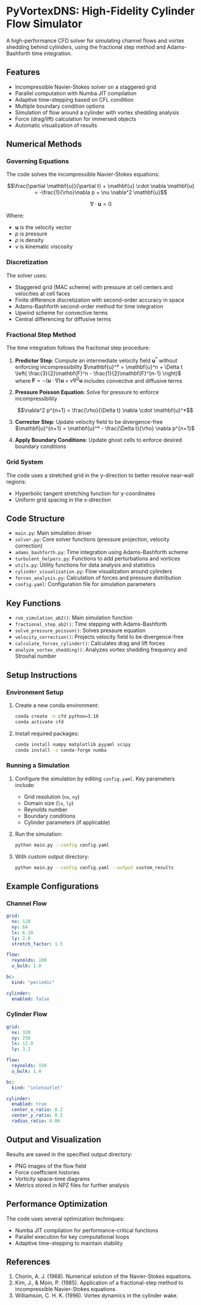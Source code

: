 # PyVortexDNS: High-Fidelity Cylinder Flow Simulator

A high-performance CFD solver for simulating channel flows and vortex shedding behind cylinders, using the fractional step method and Adams-Bashforth time integration.

## Features

- Incompressible Navier-Stokes solver on a staggered grid
- Parallel computation with Numba JIT compilation
- Adaptive time-stepping based on CFL condition
- Multiple boundary condition options
- Simulation of flow around a cylinder with vortex shedding analysis
- Force (drag/lift) calculation for immersed objects
- Automatic visualization of results

## Numerical Methods

### Governing Equations

The code solves the incompressible Navier-Stokes equations:

$$\frac{\partial \mathbf{u}}{\partial t} + \mathbf{u} \cdot \nabla \mathbf{u} = -\frac{1}{\rho}\nabla p + \nu \nabla^2 \mathbf{u}$$

$$\nabla \cdot \mathbf{u} = 0$$

Where:
- $\mathbf{u}$ is the velocity vector
- $p$ is pressure
- $\rho$ is density
- $\nu$ is kinematic viscosity

### Discretization

The solver uses:
- Staggered grid (MAC scheme) with pressure at cell centers and velocities at cell faces
- Finite difference discretization with second-order accuracy in space
- Adams-Bashforth second-order method for time integration
- Upwind scheme for convective terms
- Central differencing for diffusive terms

### Fractional Step Method

The time integration follows the fractional step procedure:

1. **Predictor Step**: Compute an intermediate velocity field $\mathbf{u}^*$ without enforcing incompressibility
   $\mathbf{u}^* = \mathbf{u}^n + \Delta t \left( \frac{3}{2}\mathbf{F}^n - \frac{1}{2}\mathbf{F}^{n-1} \right)$
   where $\mathbf{F} = -(\mathbf{u} \cdot \nabla)\mathbf{u} + \nu \nabla^2 \mathbf{u}$ includes convective and diffusive terms

2. **Pressure Poisson Equation**: Solve for pressure to enforce incompressibility
   ```math
   \nabla^2 p^{n+1} = \frac{\rho}{\Delta t} \nabla \cdot \mathbf{u}^*
   ```

3. **Corrector Step**: Update velocity field to be divergence-free
   $\mathbf{u}^{n+1} = \mathbf{u}^* - \frac{\Delta t}{\rho} \nabla p^{n+1}$

4. **Apply Boundary Conditions**: Update ghost cells to enforce desired boundary conditions

### Grid System

The code uses a stretched grid in the y-direction to better resolve near-wall regions:
- Hyperbolic tangent stretching function for y-coordinates
- Uniform grid spacing in the x-direction

## Code Structure

- `main.py`: Main simulation driver
- `solver.py`: Core solver functions (pressure projection, velocity correction)
- `adams_bashforth.py`: Time integration using Adams-Bashforth scheme
- `turbulent_helpers.py`: Functions to add perturbations and vortices
- `utils.py`: Utility functions for data analysis and statistics
- `cylinder_visualization.py`: Flow visualization around cylinders
- `forces_analysis.py`: Calculation of forces and pressure distribution
- `config.yaml`: Configuration file for simulation parameters

## Key Functions

- `run_simulation_ab2()`: Main simulation function
- `fractional_step_ab2()`: Time stepping with Adams-Bashforth
- `solve_pressure_poisson()`: Solves pressure equation
- `velocity_correction()`: Projects velocity field to be divergence-free
- `calculate_forces_cylinder()`: Calculates drag and lift forces
- `analyze_vortex_shedding()`: Analyzes vortex shedding frequency and Strouhal number

## Setup Instructions

### Environment Setup

1. Create a new conda environment:
   ```bash
   conda create -n cfd python=3.10
   conda activate cfd
   ```

2. Install required packages:
   ```bash
   conda install numpy matplotlib pyyaml scipy
   conda install -c conda-forge numba
   ```

### Running a Simulation

1. Configure the simulation by editing `config.yaml`. Key parameters include:
   - Grid resolution (`nx`, `ny`)
   - Domain size (`lx`, `ly`)
   - Reynolds number
   - Boundary conditions
   - Cylinder parameters (if applicable)

2. Run the simulation:
   ```bash
   python main.py --config config.yaml
   ```

3. With custom output directory:
   ```bash
   python main.py --config config.yaml --output custom_results
   ```

## Example Configurations

### Channel Flow

```yaml
grid:
  nx: 128
  ny: 64
  lx: 6.28
  ly: 2.0
  stretch_factor: 1.5

flow:
  reynolds: 180
  u_bulk: 1.0

bc:
  kind: "periodic"

cylinder:
  enabled: false
```

### Cylinder Flow

```yaml
grid:
  nx: 320
  ny: 256
  lx: 12.0
  ly: 3.2

flow:
  reynolds: 150
  u_bulk: 1.0

bc:
  kind: "inletoutlet"

cylinder:
  enabled: true
  center_x_ratio: 0.2
  center_y_ratio: 0.5
  radius_ratio: 0.06
```

## Output and Visualization

Results are saved in the specified output directory:
- PNG images of the flow field
- Force coefficient histories
- Vorticity space-time diagrams
- Metrics stored in NPZ files for further analysis

## Performance Optimization

The code uses several optimization techniques:
- Numba JIT compilation for performance-critical functions
- Parallel execution for key computational loops
- Adaptive time-stepping to maintain stability

## References

1. Chorin, A. J. (1968). Numerical solution of the Navier-Stokes equations.
2. Kim, J., & Moin, P. (1985). Application of a fractional-step method to incompressible Navier-Stokes equations.
3. Williamson, C. H. K. (1996). Vortex dynamics in the cylinder wake.